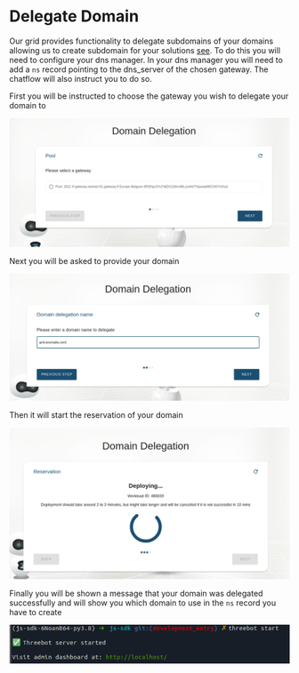 # Delegate Domain

Our grid provides functionality to delegate subdomains of your domains allowing us to create subdomain for your solutions [see](@exposed).
To do this you will need to configure your dns manager. In your dns manager you will need to add a `ns` record pointing to the dns_server of the chosen gateway.
The chatflow will also instruct you to do so.

First you will be instructed to choose the gateway you wish to delegate your domain to

![Choose Gateway](img/choose_gateway.png)

Next you will be asked to provide your domain

![Choose Domain](img/choose_domain.png)

Then it will start the reservation of your domain

![Domain Reservation](img/domain_reservation.png)

Finally you will be shown a message that your domain was delegated successfully and will show you which domain to use in the `ns` record you have to create

![Success](img/success.png)

<!--- to be deleted once all url links from sdk are moved to solution_delegate_domain --->